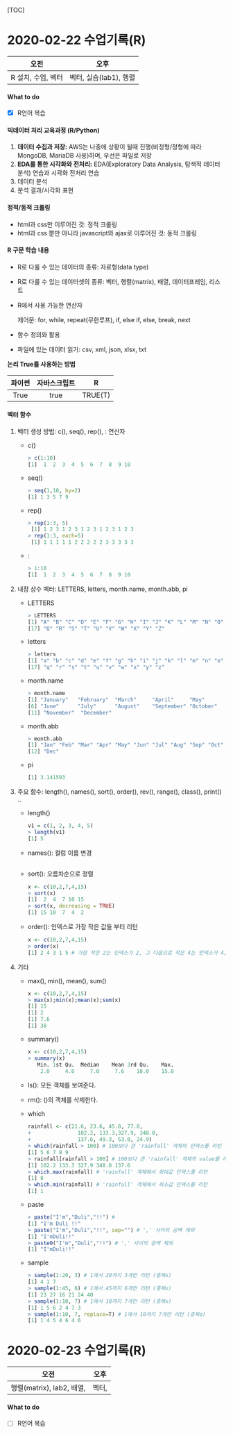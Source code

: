 [TOC]

# 2020-02-22 수업기록(R)

|        오전        |          오후          |
| :----------------: | :--------------------: |
| R 설치, 수업, 벡터 | 벡터, 실습(lab1), 행렬 |

#### What to do

- [x] R언어 복습



#### 빅데이터 처리 교육과정 (R/Python)

1. **데이터 수집과 저장:** AWS는 나중에 상황이 될때 진행(비정형/정형에 따라 MongoDB, MariaDB 사용)하며, 우선은 파일로 저장
2. **EDA를 통한 시각화와 전처리:** EDA(Exploratory Data Analysis, 탐색적 데이터 분석) 연습과 시곽화 전처리 연습
3. 데이터 분석
4. 분석 결과/시각화 표현



#### 정적/동적 크롤링

* html과 css만 이루어진 것: 정적 크롤링
* html과 css 뿐만 아니라 javascript와 ajax로 이루어진 것: 동적 크롤링



#### R 구문 학습 내용

- R로 다룰 수 있는 데이터의 종류: 자료형(data type)

- R로 다룰 수 있는 데이터셋의 종류: 벡터, 행렬(matrix), 배열, 데이터프레임, 리스트

- R에서 사용 가능한 연산자

  제어문: for, while, repeat(무한루프), if, else if, else, break, next

- 함수 정의와 활용

- 파일에 있는 데이터 읽기: csv, xml, json, xlsx, txt



**논리 True를 사용하는 방법**

| 파이썬 | 자바스크립트 |    R    |
| :----: | :----------: | :-----: |
|  True  |     true     | TRUE(T) |



#### 벡터 함수

1. 벡터 생성 방법: c(), seq(), rep(), : 연산자

   - c()

     ```R
     > c(1:10)
     [1]  1  2  3  4  5  6  7  8  9 10
     ```

   - seq()

     ```R
     > seq(1,10, by=2) 
     [1] 1 3 5 7 9
     ```

   - rep()

     ```R
     > rep(1:3, 5)
      [1] 1 2 3 1 2 3 1 2 3 1 2 3 1 2 3
     > rep(1:3, each=5)
      [1] 1 1 1 1 1 2 2 2 2 2 3 3 3 3 3
     ```

   - :

     ```R
     > 1:10
     [1]  1  2  3  4  5  6  7  8  9 10
     ```

     

2. 내장 상수 벡터: LETTERS, letters, month.name, month.abb, pi

   - LETTERS

     ``` R
     > LETTERS
     [1] "A" "B" "C" "D" "E" "F" "G" "H" "I" "J" "K" "L" "M" "N" "O" "P"
     [17] "Q" "R" "S" "T" "U" "V" "W" "X" "Y" "Z"
     ```

   - letters

     ```R
     > letters
     [1] "a" "b" "c" "d" "e" "f" "g" "h" "i" "j" "k" "l" "m" "n" "o" "p"
     [17] "q" "r" "s" "t" "u" "v" "w" "x" "y" "z"
     ```

   - month.name

     ```R
     > month.name
     [1] "January"   "February"  "March"     "April"     "May"      
     [6] "June"      "July"      "August"    "September" "October"  
     [11] "November"  "December" 
     ```

   - month.abb

     ```R
     > month.abb
     [1] "Jan" "Feb" "Mar" "Apr" "May" "Jun" "Jul" "Aug" "Sep" "Oct" "Nov"
     [12] "Dec"
     ```

   - pi

     ```R
     [1] 3.141593
     ```

     

3. 주요 함수: length(), names(), sort(), order(), rev(), range(), class(), print() ..

   - length()

     ```R
     v1 = c(1, 2, 3, 4, 5)
     > length(v1)
     [1] 5
     ```

   - names(): 컬럼 이름 변경

     ```
     
     ```

   - sort(): 오름차순으로 정렬

     ```R
     x <- c(10,2,7,4,15)
     > sort(x)
     [1]  2  4  7 10 15
     > sort(x, decreasing = TRUE)
     [1] 15 10  7  4  2
     ```

   - order(): 인덱스로 가장 작은 값들 부터 리턴

     ```R
     x <- c(10,2,7,4,15)
     > order(x)
     [1] 2 4 3 1 5 # 가장 작은 2는 인덱스가 2, 그 다음으로 작은 4는 인덱스가 4, 7->3, 10->1 ...
     ```

4. 기타

   - max(), min(), mean(), sum()
   
     ```R
     x <- c(10,2,7,4,15)
     > max(x);min(x);mean(x);sum(x)
     [1] 15
     [1] 2
     [1] 7.6
     [1] 38
     ```
   
   - summary()
   
     ```R
     x <- c(10,2,7,4,15)
     > summary(x)
        Min. 1st Qu.  Median    Mean 3rd Qu.    Max. 
         2.0     4.0     7.0     7.6    10.0    15.0 
     ```
   
   - ls(): 모든 객체를 보여준다.
   
   - rm(): ()의 객체를 삭제한다.
   
   - which
   
     ```R
     rainfall <- c(21.6, 23.6, 45.8, 77.0, 
     +               102.2, 133.3,327.9, 348.0, 
     +               137.6, 49.3, 53.0, 24.9)
     > which(rainfall > 100) # 100보다 큰 'rainfall' 객체의 인덱스를 리턴
     [1] 5 6 7 8 9
     > rainfall[rainfall > 100] # 100보다 큰 'rainfall' 객체의 value를 리턴
     [1] 102.2 133.3 327.9 348.0 137.6
     > which.max(rainfall) # 'rainfall' 객체에서 최대값 인덱스를 리턴
     [1] 8
     > which.min(rainfall) # 'rainfall' 객체에서 최소값 인덱스를 리턴
     [1] 1
     ```
   
   - paste
   
     ```R
     > paste("I'm","Duli","!!") # 
     [1] "I'm Duli !!"
     > paste("I'm","Duli","!!", sep="") # ',' 사이의 공백 제외
     [1] "I'mDuli!!"
     > paste0("I'm","Duli","!!") # ',' 사이의 공백 제외
     [1] "I'mDuli!!"
     ```
   
   - sample
   
     ```R
     > sample(1:20, 3) # 1에서 20까지 3개만 리턴 (중복x)
     [1] 4 1 7
     > sample(1:45, 6) # 1에서 45까지 6개만 리턴 (중복x)
     [1] 23 27 16 21 24 40
     > sample(1:10, 7) # 1에서 10까지 7개만 리턴 (중복x)
     [1] 1 5 6 2 4 7 3
     > sample(1:10, 7, replace=T) # 1에서 10까지 7개만 리턴 (중복o)
     [1] 1 4 5 4 6 4 6
     ```



# 2020-02-23 수업기록(R)

|           오전            | 오후  |
| :-----------------------: | :---: |
| 행렬(matrix), lab2, 배열, | 펙터, |

#### What to do

- [ ] R언어 복습

